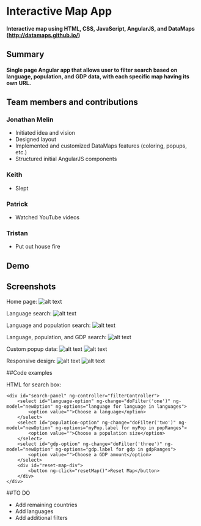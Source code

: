 # Interactive Map App

#### Interactive map using HTML, CSS, JavaScript, AngularJS, and DataMaps (http://datamaps.github.io/)

## Summary

#### Single page Angular app that allows user to filter search based on language, population, and GDP data, with each specific map having its own URL. 

## Team members and contributions

### Jonathan Melin
+ Initiated idea and vision
+ Designed layout
+ Implemented and customized DataMaps features (coloring, popups, etc.)
+ Structured initial AngularJS components

### Keith
+ Slept

### Patrick
+ Watched YouTube videos

### Tristan
+ Put out house fire

## Demo

[Live Demo]: http://students.digitalcrafts.com/backTableBankers

## Screenshots

Home page:
![alt text](https://raw.githubusercontent.com/rbunch-dc/backTableBankers/master/images/home.png)

Language search:
![alt text]()

Language and population search:
![alt text]()

Language, population, and GDP search:
![alt text]()

Custom popup data:
![alt text]()
![alt text]()

Responsive design:
![alt text]()
![alt text]()

##Code examples

HTML for search box:
```
<div id="search-panel" ng-controller="filterController">
    <select id="language-option" ng-change="doFilter('one')" ng-model="newOption" ng-options="language for language in languages">
        <option value="">Choose a language</option>
    </select>
    <select id="population-option" ng-change="doFilter('two')" ng-model="newOption" ng-options="myPop.label for myPop in popRanges">
        <option value="">Choose a population size</option>
    </select>
    <select id="gdp-option" ng-change="doFilter('three')" ng-model="newOption" ng-options="gdp.label for gdp in gdpRanges">
        <option value="">Choose a GDP amount</option>
    </select>
    <div id="reset-map-div">
        <button ng-click="resetMap()">Reset Map</button>
    </div> 
</div>
```

##TO DO

+ Add remaining countries
+ Add languages
+ Add additional filters

